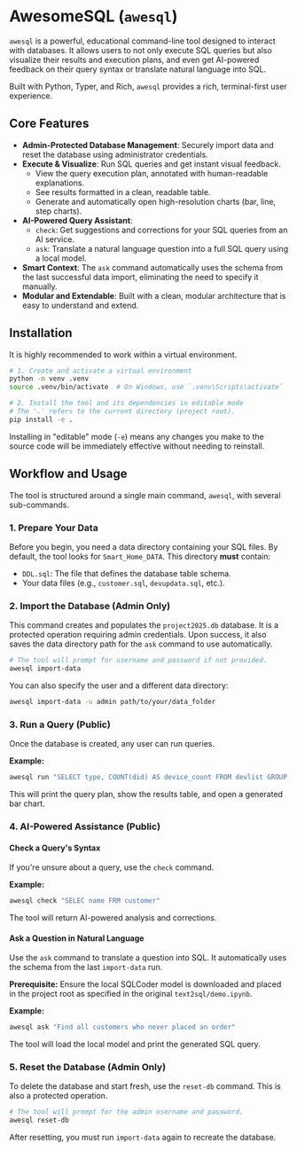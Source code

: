 # AwesomeSQL (`awesql`)

`awesql` is a powerful, educational command-line tool designed to interact with databases. It allows users to not only execute SQL queries but also visualize their results and execution plans, and even get AI-powered feedback on their query syntax or translate natural language into SQL.

Built with Python, Typer, and Rich, `awesql` provides a rich, terminal-first user experience.

## Core Features

-   **Admin-Protected Database Management**: Securely import data and reset the database using administrator credentials.
-   **Execute & Visualize**: Run SQL queries and get instant visual feedback.
    -   View the query execution plan, annotated with human-readable explanations.
    -   See results formatted in a clean, readable table.
    -   Generate and automatically open high-resolution charts (bar, line, step charts).
-   **AI-Powered Query Assistant**:
    -   `check`: Get suggestions and corrections for your SQL queries from an AI service.
    -   `ask`: Translate a natural language question into a full SQL query using a local model.
-   **Smart Context**: The `ask` command automatically uses the schema from the last successful data import, eliminating the need to specify it manually.
-   **Modular and Extendable**: Built with a clean, modular architecture that is easy to understand and extend.

## Installation

It is highly recommended to work within a virtual environment.

```bash
# 1. Create and activate a virtual environment
python -m venv .venv
source .venv/bin/activate  # On Windows, use `.venv\Scripts\activate`

# 2. Install the tool and its dependencies in editable mode
# The '.' refers to the current directory (project root).
pip install -e .
```

Installing in "editable" mode (`-e`) means any changes you make to the source code will be immediately effective without needing to reinstall.

## Workflow and Usage

The tool is structured around a single main command, `awesql`, with several sub-commands.

### 1. Prepare Your Data

Before you begin, you need a data directory containing your SQL files. By default, the tool looks for `Smart_Home_DATA`. This directory **must** contain:
-   `DDL.sql`: The file that defines the database table schema.
-   Your data files (e.g., `customer.sql`, `devupdata.sql`, etc.).

### 2. Import the Database (Admin Only)

This command creates and populates the `project2025.db` database. It is a protected operation requiring admin credentials. Upon success, it also saves the data directory path for the `ask` command to use automatically.

```bash
# The tool will prompt for username and password if not provided.
awesql import-data
```
You can also specify the user and a different data directory:
```bash
awesql import-data -u admin path/to/your/data_folder
```

### 3. Run a Query (Public)

Once the database is created, any user can run queries.

**Example:**
```bash
awesql run "SELECT type, COUNT(did) AS device_count FROM devlist GROUP BY type ORDER BY device_count DESC"
```
This will print the query plan, show the results table, and open a generated bar chart.

### 4. AI-Powered Assistance (Public)

#### Check a Query's Syntax

If you're unsure about a query, use the `check` command.

**Example:**
```bash
awesql check "SELEC name FRM customer"
```
The tool will return AI-powered analysis and corrections.

#### Ask a Question in Natural Language

Use the `ask` command to translate a question into SQL. It automatically uses the schema from the last `import-data` run.

**Prerequisite:** Ensure the local SQLCoder model is downloaded and placed in the project root as specified in the original `text2sql/demo.ipynb`.

**Example:**
```bash
awesql ask "Find all customers who never placed an order"
```
The tool will load the local model and print the generated SQL query.

### 5. Reset the Database (Admin Only)

To delete the database and start fresh, use the `reset-db` command. This is also a protected operation.

```bash
# The tool will prompt for the admin username and password.
awesql reset-db
```
After resetting, you must run `import-data` again to recreate the database. 